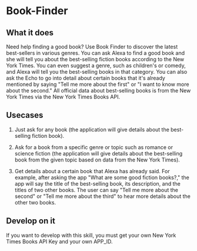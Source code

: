 # Book-Finder

## What it does

Need help finding a good book? Use Book Finder to discover the latest best-sellers in various genres. You can ask Alexa to find a good book and she will tell you about the best-selling fiction books according to the New York Times. You can even suggest a genre, such as children's or comedy, and Alexa will tell you the best-selling books in that category. You can also ask the Echo to go into detail about certain books that it's already mentioned by saying "Tell me more about the first" or "I want to know more about the second." All official data about best-selling books is from the New York Times via the New York Times Books API.

## Usecases

1. Just ask for any book (the application will give details about the best-selling fiction book).

2. Ask for a book from a specific genre or topic such as romance or science fiction (the application will give details about the best-selling book from the given topic based on data from the New York Times).

3. Get details about a certain book that Alexa has already said. For example, after asking the app "What are some good fiction books?," the app will say the title of the best-selling book, its description, and the titles of two other books. The user can say "Tell me more about the second" or "Tell me more about the third" to hear more details about the other two books.

## Develop on it 

If you want to develop with this skill, you must get your own New York Times Books API Key and your own APP_ID.